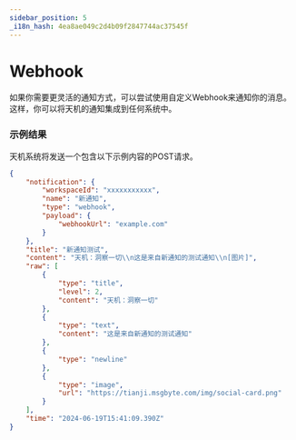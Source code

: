 ```yaml
---
sidebar_position: 5
_i18n_hash: 4ea8ae049c2d4b09f2847744ac37545f
---
```

# Webhook

如果你需要更灵活的通知方式，可以尝试使用自定义Webhook来通知你的消息。这样，你可以将天机的通知集成到任何系统中。

### 示例结果

天机系统将发送一个包含以下示例内容的POST请求。

```json
{
    "notification": {
        "workspaceId": "xxxxxxxxxxx",
        "name": "新通知",
        "type": "webhook",
        "payload": {
            "webhookUrl": "example.com"
        }
    },
    "title": "新通知测试",
    "content": "天机：洞察一切\\n这是来自新通知的测试通知\\n[图片]",
    "raw": [
        {
            "type": "title",
            "level": 2,
            "content": "天机：洞察一切"
        },
        {
            "type": "text",
            "content": "这是来自新通知的测试通知"
        },
        {
            "type": "newline"
        },
        {
            "type": "image",
            "url": "https://tianji.msgbyte.com/img/social-card.png"
        }
    ],
    "time": "2024-06-19T15:41:09.390Z"
}
```

